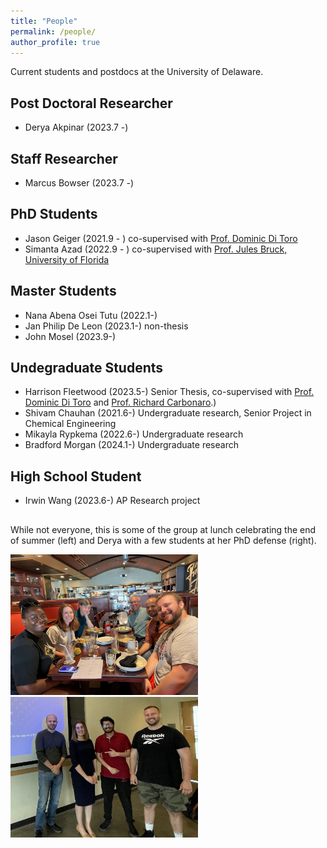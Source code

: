 ```yaml
---
title: "People"
permalink: /people/
author_profile: true
---
```


Current students and postdocs at the University of Delaware.

## Post Doctoral Researcher
* Derya Akpinar (2023.7 -)
  
## Staff Researcher
* Marcus Bowser (2023.7 -)
  
## PhD Students
* Jason Geiger (2021.9 - ) co-supervised with [Prof. Dominic Di Toro](https://ce.udel.edu/people/faculty-profile/?id=12)
* Simanta Azad (2022.9 - ) co-supervised with [Prof. Jules Bruck, University of Florida](https://dcp.ufl.edu/faculty/landscapearchitecture/)

## Master Students
* Nana Abena Osei Tutu (2022.1-)
* Jan Philip De Leon (2023.1-) non-thesis
* John Mosel (2023.9-)

## Undegraduate Students
* Harrison Fleetwood (2023.5-) Senior Thesis, co-supervised with [Prof. Dominic Di Toro](https://ce.udel.edu/people/faculty-profile/?id=12) and [Prof. Richard Carbonaro](https://manhattan.edu/campus-directory/richard.carbonaro).)
* Shivam Chauhan (2021.6-) Undergraduate research, Senior Project in Chemical Engineering
* Mikayla Rypkema (2022.6-) Undergraduate research
* Bradford Morgan (2024.1-) Undergraduate research

## High School Student
* Irwin Wang (2023.6-) AP Research project

##
While not everyone, this is some of the group at lunch celebrating the end of summer (left) and Derya with a few students at her PhD defense (right).

<img src="/images/lunch_photo_beka_ahlstrom.jpg" width="300" > <img src="/images/derya_phd_defense.jpg" width="300" >




